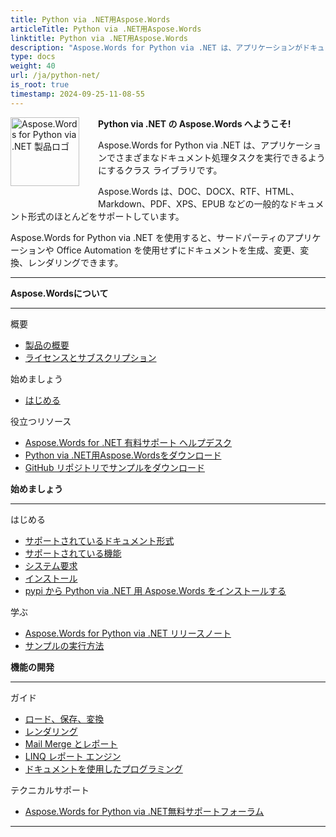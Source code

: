 ```yaml
---
title: Python via .NET用Aspose.Words
articleTitle: Python via .NET用Aspose.Words
linktitle: Python via .NET用Aspose.Words
description: "Aspose.Words for Python via .NET は、アプリケーションがドキュメントの生成、変更、変換、レンダリングなど、さまざまなドキュメント処理タスクを実行できるようにするクラス ライブラリです。"
type: docs
weight: 40
url: /ja/python-net/
is_root: true
timestamp: 2024-09-25-11-08-55
---
```


<img src="/words/python-net/home_1" alt="Aspose.Words for Python via .NET 製品ロゴ" align="left" style="width:110px; margin: 0 30px 30px 0"/>

**Python via .NET の Aspose.Words へようこそ!**

Aspose.Words for Python via .NET は、アプリケーションでさまざまなドキュメント処理タスクを実行できるようにするクラス ライブラリです。

Aspose.Words は、DOC、DOCX、RTF、HTML、Markdown、PDF、XPS、EPUB などの一般的なドキュメント形式のほとんどをサポートしています。

Aspose.Words for Python via .NET を使用すると、サードパーティのアプリケーションや Office Automation を使用せずにドキュメントを生成、変更、変換、レンダリングできます。

------

<div class="row">
		<div class="col-md-4">
				<p><b>Aspose.Wordsについて</b></p>
						<hr><p>概要</p></hr>
						<ul>
								<li><a href="/words/ja/python-net/product-overview/">製品の概要</a></li>
								<li><a href="/words/ja/python-net/licensing/">ライセンスとサブスクリプション</a></li>
						</ul>
						<p>始めましょう</p>
						<ul>
								<li><a href="/words/ja/python-net/getting-started/">はじめる</a></li>
						</ul>
						<p>役立つリソース</p>
						<ul>
								<li><a href="https://helpdesk.aspose.com/">Aspose.Words for .NET 有料サポート ヘルプデスク</a></li>
								<li><a href="https://releases.aspose.com/words/python">Python via .NET用Aspose.Wordsをダウンロード</a></li>
								<li><a href="https://github.com/aspose-words/Aspose.Words-for-Python-via-.NET">GitHub リポジトリでサンプルをダウンロード</a></li>
						</ul>
		</div>
		<div class="col-md-4">
				<p><b>始めましょう</b></p>
						<hr><p>はじめる</p></hr>
						<ul>
								<li><a href="/words/ja/python-net/supported-document-formats/">サポートされているドキュメント形式</a></li>
								<li><a href="/words/ja/python-net/features/">サポートされている機能</a></li>
								<li><a href="/words/ja/python-net/system-requirements/">システム要求</a></li>
								<li><a href="/words/ja/python-net/installation/">インストール</a></li>
								<li><a href="https://pypi.org/project/aspose-words/">pypi から Python via .NET 用 Aspose.Words をインストールする</a></li>
						</ul>
						<p>学ぶ</p>
						<ul>
			  				<li><a href="https://releases.aspose.com/words/python/release-notes/">Aspose.Words for Python via .NET リリースノート</a></li>
							<li><a href="/words/ja/python-net/how-to-run-the-examples/">サンプルの実行方法</a></li>
						</ul>
		</div>
		<div class="col-md-4">
				<p><b>機能の開発</b></p>
						<hr><p>ガイド</p></hr>
						<ul>
								<li><a href="/words/ja/python-net/loading-saving-and-converting/">ロード、保存、変換</a></li>
								<li><a href="/words/ja/python-net/rendering/">レンダリング</a></li>
								<li><a href="/words/python-net/mail-merge-and-reporting/">Mail Merge とレポート</a></li>
								<li><a href="/words/python-net/linq-reporting-engine/">LINQ レポート エンジン</a></li>
								<li><a href="/words/ja/python-net/programming-with-documents/">ドキュメントを使用したプログラミング</a></li>
						</ul>
						<p>テクニカルサポート</p>
						<ul>
								<li><a href="https://forum.aspose.com/c/words/8">Aspose.Words for Python via .NET無料サポートフォーラム</a></li>
						</ul>
		</div>
</div>

------
